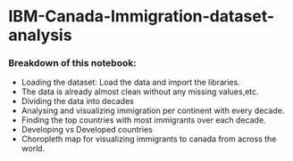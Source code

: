 # IBM-Canada-Immigration-dataset-analysis

### Breakdown of this notebook:
* Loading the dataset: Load the data and import the libraries.
* The data is already almost clean without any missing values,etc.
* Dividing the data into decades
* Analysing and visualizing immigration per continent with every decade.
* Finding the top countries with most immigrants over each decade.
* Developing vs Developed countries
* Choropleth map for visualizing immigrants to canada from across the world.
